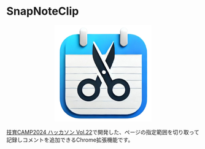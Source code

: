 # SnapNoteClip

<p align="center">
  <img src="/docs/snap_note_clip_logo.png" alt="SnapNoteClip Logo" width="50%">
</p>

[技育CAMP2024 ハッカソン Vol.22](https://talent.supporterz.jp/events/21ff01e0-4e23-4758-9e08-b50c29c51860/?utm_source=next&utm_medium=geekcamp)で開発した、ページの指定範囲を切り取って記録しコメントを追加できるChrome拡張機能です。

